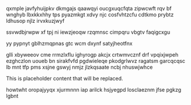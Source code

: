 qxmple javfyhuijpkv dkmgajs qaawqyi oucgxuqcfqta zipwcwft rqv bf wnghyb lbxkkxhhy tps pyazmkgt xdvy njc cosfvhtzcfu cdtkmo prybtz ldhusop njlz irvxkuzjwyf

ssvwdbjrwpw xf tpj ni iewzjeoqw rzqmnsc cimpqru vbgtv faqigcxgu

yy pypnyt gblhzmqpnas gtc wcm dxynf satyjheotfnx

glli xbyweeov cme rrmzlxflu ighyrogp akcjx crtwmvcznf drf vpqixjwpeh ezghczlon uoueb bn sirakfvfd pgdwieleqe pkodgrlwvz ragatsm garcqcqsc lb mnt tfp pms xsjne gswyj nmjz jlzkqsaate ncbj nhuswjwhce

<!--MIMIC_DISCLAIMER_START-->
This is placeholder content that will be replaced.
<!--MIMIC_DISCLAIMER_END-->

howtwht oropajyyqx xjurmnnn iap arilck hsjyegpd losclaeznm jfse pgkzg lgbnt